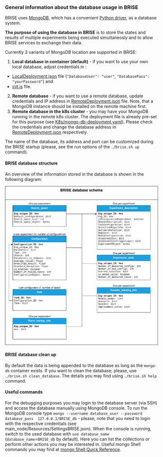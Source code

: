 ### General information about the database usage in BRISE

BRISE uses [MongoDB](https://www.mongodb.com/), which has a convenient [Python driver](https://api.mongodb.com/python/current/), 
as a database system. 

**The purpose of using the database in BRISE** is to store the states and results of multiple experiments being executed
simultaneosly and to allow BRISE services to exchange their data.

Currently 3 variants of MongoDB location are supported in BRISE:
1. **Local database in container (default)** - if you want to use your own local database, adjust credentials in :
- [LocalDeployment.json](../deployment_settings/LocalDeployment.json) file 
(`"DatabaseUser": "user"`, `"DatabasePass": "yourPassword"`) and 
- [init.js](init.js) file.
2. **Remote database** - if you want to use a remote database, update credentials and IP address in 
[RemoteDeployment.json](../deployment_settings/RemoteDeployment.json) file. Note, that a MongoDB instance should be 
installed on the remote machine first.
3. **Remote database in the k8s cluster** - you may have your MongoDB running in the remote k8s cluster. The 
deployment file is already pre-set for this purpose (see [K8s/mongo-db-deployment.yaml](../K8s/mongo-db-deployment.yaml)). 
Please check the credentials and change the database address in 
[RemoteDeployment.json](../deployment_settings/RemoteDeployment.json) respectively.

The name of the database, its address and port can be customized during the BRISE startup (please, see the 
run options of the `./brise.sh up` command).

#### BRISE database structure

An overview of the information stored in the database is shown in the following diagram:

![Database instances and relations](./img/BRISE_DB_schema.png)

#### BRISE database clean up

By default the data is being appended to the database as long as the `mongo-db` container exists. 
If you want to clean the database, please, use `./brise.sh clean_database`. The details you may 
find using `./brise.sh help` command.

#### Useful commands
For the debugging purposes you may login to the database server (via SSH) and access the database 
manually using MongoDB console. To run the MongoDB console type `mongo --username database_user --password database_pass 
127.0.0.1/BRISE_db` - please, note that you need to login with the respective credentials 
(see main_node/Resources/SettingsBRISE.json).
When the console is running, switch to the used database with `use database_name` (`database_name`=`BRISE_db` 
by default). Here you can list the collections or perform other actions you may be interested in. Useful mongo 
Shell commands you may find at [mongo Shell Quick Reference](https://docs.mongodb.com/manual/reference/mongo-shell/).

